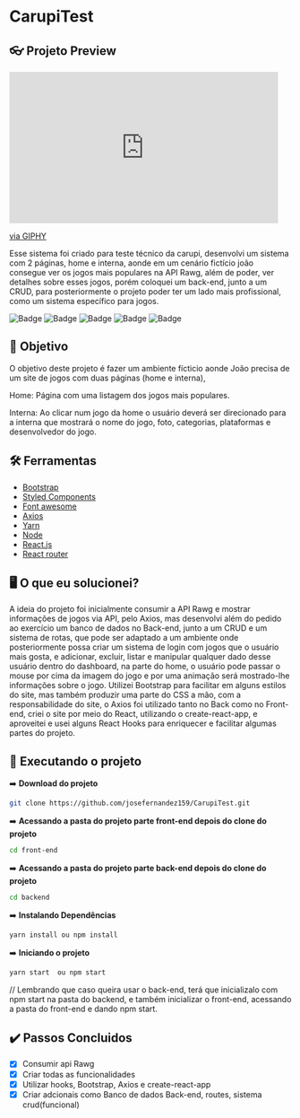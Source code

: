 # CarupiTest

## :eyeglasses: Projeto Preview

<iframe src="https://giphy.com/embed/Iu7QQw881yOrTWVqeb" width="480" height="270" frameBorder="0" class="giphy-embed" allowFullScreen></iframe><p><a href="https://giphy.com/gifs/Iu7QQw881yOrTWVqeb">via GIPHY</a></p>


  Esse sistema foi criado para teste técnico da carupi, desenvolvi um sistema com 2 páginas, home e interna, aonde em um cenário fictício joão consegue ver os jogos mais populares na API Rawg, além de poder, ver detalhes sobre esses jogos, porém coloquei um back-end, junto a um CRUD, para posteriormente o projeto poder ter um lado mais profissional, como um sistema específico para jogos. 


![Badge](https://img.shields.io/badge/Font%20Awesome-4.7.0-blue?style=for-the-badge&logo=appveyor)
![Badge](https://img.shields.io/badge/Axios-0.18.0-%23072000?style=for-the-badge&logo=appveyor)
![Badge](https://img.shields.io/badge/react--router-4.2.0-%23072000?style=for-the-badge&logo=appveyor)
![Badge](https://img.shields.io/badge/react-16.4.0-%23000000?style=for-the-badge&logo=appveyor)
![Badge](https://img.shields.io/badge/Bootstrap-4.1.1-%23000000?style=for-the-badge&logo=appveyor)

## :dart: Objetivo

O objetivo deste projeto é fazer um ambiente fícticio aonde João precisa de um site de jogos com duas páginas (home e interna),

Home: Página com uma listagem dos jogos mais populares.

Interna: Ao clicar num jogo da home o usuário deverá ser direcionado para a interna que mostrará o nome do jogo, foto, categorias, plataformas e desenvolvedor
do jogo.

## :hammer_and_wrench: Ferramentas

-   [Bootstrap](https://getbootstrap.com/)
-   [Styled Components](https://styled-components.com)
-   [Font awesome](https://fontawesome.com/)
-   [Axios](https://axios-http.com/)
-   [Yarn](https://yarnpkg.com/)
-   [Node](https://nodejs.org/en/)
-   [React.js](https://pt-br.reactjs.org/)
-   [React router](https://reactrouter.com/)

## :desktop_computer: O que eu solucionei?

   A ideia do projeto foi inicialmente consumir a API Rawg e mostrar informações de jogos via API, pelo Axios, mas desenvolvi além do pedido ao exercício um banco de dados no Back-end, junto a um CRUD e um sistema de rotas, que pode ser adaptado a um ambiente onde posteriormente possa criar um sistema de login com jogos que o usuário mais gosta, e adicionar, excluir, listar e manipular qualquer dado desse usuário dentro do dashboard, na parte do home, o usuário pode passar o mouse por cima da imagem do jogo e por uma animação será mostrado-lhe informações sobre o jogo.
	Utilizei Bootstrap para facilitar em alguns estilos do site, mas também produzir uma parte do CSS a mão, com a responsabilidade do site, o Axios foi utilizado tanto no Back como no Front-end, criei o site por meio do React, utilizando o create-react-app, e aproveitei e usei alguns React Hooks para enriquecer e facilitar algumas partes do projeto.



## :rocket: Executando o projeto

➡️ **Download do projeto**
```bash
git clone https://github.com/josefernandez159/CarupiTest.git
```
➡️ **Acessando a pasta do projeto parte front-end depois do clone do projeto**
```bash
cd front-end 
```
➡️ **Acessando a pasta do projeto parte back-end depois do clone do projeto**
```bash
cd backend 
```

➡️ **Instalando Dependências**
```bash
yarn install ou npm install
```
➡️ **Iniciando o projeto**
```bash
yarn start  ou npm start
```

// Lembrando que caso queira usar o back-end, terá que inicializalo com npm start na pasta do backend, e também inicializar o front-end, acessando a pasta do front-end e dando npm start.

## :heavy_check_mark: Passos Concluidos 

-   [x] Consumir api Rawg
-   [x] Criar todas as funcionalidades
-   [x] Utilizar hooks, Bootstrap, Axios e create-react-app
-   [x] Criar adcionais como Banco de dados Back-end, routes, sistema crud(funcional)
